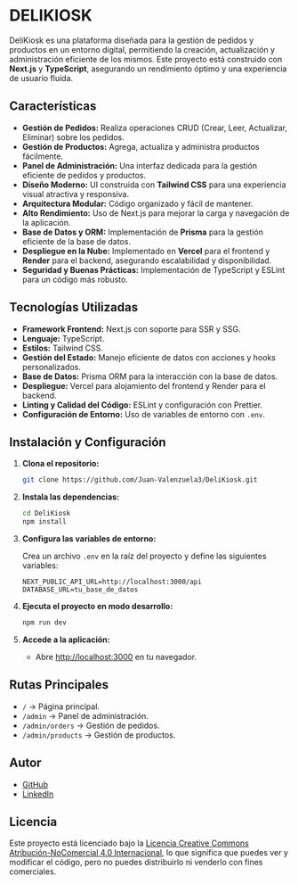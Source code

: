 # DELIKIOSK

DeliKiosk es una plataforma diseñada para la gestión de pedidos y productos en un entorno digital, permitiendo la creación, actualización y administración eficiente de los mismos. Este proyecto está construido con **Next.js** y **TypeScript**, asegurando un rendimiento óptimo y una experiencia de usuario fluida.

## Características

- **Gestión de Pedidos:** Realiza operaciones CRUD (Crear, Leer, Actualizar, Eliminar) sobre los pedidos.
- **Gestión de Productos:** Agrega, actualiza y administra productos fácilmente.
- **Panel de Administración:** Una interfaz dedicada para la gestión eficiente de pedidos y productos.
- **Diseño Moderno:** UI construida con **Tailwind CSS** para una experiencia visual atractiva y responsiva.
- **Arquitectura Modular:** Código organizado y fácil de mantener.
- **Alto Rendimiento:** Uso de Next.js para mejorar la carga y navegación de la aplicación.
- **Base de Datos y ORM:** Implementación de **Prisma** para la gestión eficiente de la base de datos.
- **Despliegue en la Nube:** Implementado en **Vercel** para el frontend y **Render** para el backend, asegurando escalabilidad y disponibilidad.
- **Seguridad y Buenas Prácticas:** Implementación de TypeScript y ESLint para un código más robusto.

## Tecnologías Utilizadas

- **Framework Frontend:** Next.js con soporte para SSR y SSG.
- **Lenguaje:** TypeScript.
- **Estilos:** Tailwind CSS.
- **Gestión del Estado:** Manejo eficiente de datos con acciones y hooks personalizados.
- **Base de Datos:** Prisma ORM para la interacción con la base de datos.
- **Despliegue:** Vercel para alojamiento del frontend y Render para el backend.
- **Linting y Calidad del Código:** ESLint y configuración con Prettier.
- **Configuración de Entorno:** Uso de variables de entorno con `.env`.

## Instalación y Configuración

1. **Clona el repositorio:**

   ```sh
   git clone https://github.com/Juan-Valenzuela3/DeliKiosk.git
   ```

2. **Instala las dependencias:**

   ```sh
   cd DeliKiosk
   npm install
   ```

3. **Configura las variables de entorno:**

   Crea un archivo `.env` en la raíz del proyecto y define las siguientes variables:

   ```env
   NEXT_PUBLIC_API_URL=http://localhost:3000/api
   DATABASE_URL=tu_base_de_datos
   ```

4. **Ejecuta el proyecto en modo desarrollo:**

   ```sh
   npm run dev
   ```

5. **Accede a la aplicación:**

   - Abre [http://localhost:3000](http://localhost:3000) en tu navegador.

## Rutas Principales

- `/` → Página principal.
- `/admin` → Panel de administración.
- `/admin/orders` → Gestión de pedidos.
- `/admin/products` → Gestión de productos.

## Autor

- [GitHub](https://github.com/Juan-Valenzuela3)
- [LinkedIn](https://www.linkedin.com/in/juan-valenzuela-camelo)

## Licencia

Este proyecto está licenciado bajo la [Licencia Creative Commons Atribución-NoComercial 4.0 Internacional](https://creativecommons.org/licenses/by-nc/4.0/), lo que significa que puedes ver y modificar el código, pero no puedes distribuirlo ni venderlo con fines comerciales.

